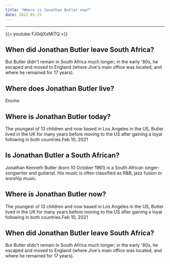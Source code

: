 ```yaml
---
title: "Where is Jonathan Butler now?"
date: 2022-05-25
---
```


---
{{< youtube FJ0djXxMITQ >}}
## When did Jonathan Butler leave South Africa?
But Butler didn't remain in South Africa much longer; in the early '80s, he escaped and moved to England (where Jive's main office was located, and where he remained for 17 years).

## Where does Jonathan Butler live?
Encino

## Where is Jonathan Butler today?
The youngest of 13 children and now based in Los Angeles in the US, Butler lived in the UK for many years before moving to the US after gaining a loyal following in both countries.Feb 10, 2021

## Is Jonathan Butler a South African?
Jonathan Kenneth Butler (born 10 October 1961) is a South African singer-songwriter and guitarist. His music is often classified as R&B, jazz fusion or worship music.

## Where is Jonathan Butler now?
The youngest of 13 children and now based in Los Angeles in the US, Butler lived in the UK for many years before moving to the US after gaining a loyal following in both countries.Feb 10, 2021

## When did Jonathan Butler leave South Africa?
But Butler didn't remain in South Africa much longer; in the early '80s, he escaped and moved to England (where Jive's main office was located, and where he remained for 17 years).

